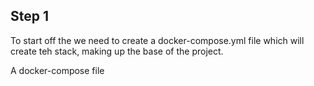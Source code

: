 ## **Step 1**
To start off the we need to create a docker-compose.yml file which will create teh stack, making up the base of the project. 

A docker-compose file 